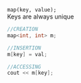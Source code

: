 
`map(key, value);`  
Keys are always unique

```c++
//CREATION
map<int, int> m;

//INSERTION
m[key] = val;

//ACCESSING
cout << m[key];
```
